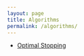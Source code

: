 ```yaml
---
layout: page
title: Algorithms
permalink: /algorithms/
---
```


- [Optimal Stopping](https://en.wikipedia.org/wiki/Optimal_stopping)